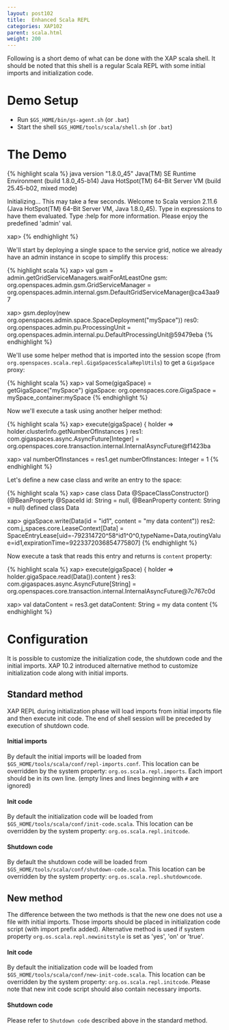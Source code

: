 ```yaml
---
layout: post102
title:  Enhanced Scala REPL
categories: XAP102
parent: scala.html
weight: 200
---
```



Following is a short demo of what can be done with the XAP scala shell. It should be noted that this shell is a regular Scala REPL with some initial imports and initialization code.

# Demo Setup

- Run `$GS_HOME/bin/gs-agent.sh` (or `.bat`)
- Start the shell `$GS_HOME/tools/scala/shell.sh` (or `.bat`)

# The Demo

{% highlight scala %}
java version "1.8.0_45"
Java(TM) SE Runtime Environment (build 1.8.0_45-b14)
Java HotSpot(TM) 64-Bit Server VM (build 25.45-b02, mixed mode)

Initializing... This may take a few seconds.
Welcome to Scala version 2.11.6 (Java HotSpot(TM) 64-Bit Server VM, Java 1.8.0_45).
Type in expressions to have them evaluated.
Type :help for more information.
Please enjoy the predefined 'admin' val.

xap>
{% endhighlight %}

We'll start by deploying a single space to the service grid, notice we already have an admin instance in scope to simplify this process:

{% highlight scala %}
xap> val gsm = admin.getGridServiceManagers.waitForAtLeastOne
gsm: org.openspaces.admin.gsm.GridServiceManager = org.openspaces.admin.internal.gsm.DefaultGridServiceManager@ca43aa97

xap> gsm.deploy(new org.openspaces.admin.space.SpaceDeployment("mySpace"))
res0: org.openspaces.admin.pu.ProcessingUnit = org.openspaces.admin.internal.pu.DefaultProcessingUnit@59479eba
{% endhighlight %}

We'll use some helper method that is imported into the session scope (from `org.openspaces.scala.repl.GigaSpacesScalaReplUtils`) to get a `GigaSpace` proxy:

{% highlight scala %}
xap> val Some(gigaSpace) = getGigaSpace("mySpace")
gigaSpace: org.openspaces.core.GigaSpace = mySpace_container:mySpace
{% endhighlight %}

Now we'll execute a task using another helper method:

{% highlight scala %}
xap> execute(gigaSpace) { holder =>
     holder.clusterInfo.getNumberOfInstances
     }
res1: com.gigaspaces.async.AsyncFuture[Integer] = org.openspaces.core.transaction.internal.InternalAsyncFuture@f1423ba

xap> val numberOfInstances = res1.get
numberOfInstances: Integer = 1
{% endhighlight %}

Let's define a new case class and write an entry to the space:

{% highlight scala %}
xap> case class Data @SpaceClassConstructor() (@BeanProperty @SpaceId id: String = null, @BeanProperty content: String = null)
defined class Data

xap> gigaSpace.write(Data(id = "id1", content = "my data content"))
res2: com.j_spaces.core.LeaseContext[Data] = SpaceEntryLease[uid=-792314720^58^id1^0^0,typeName=Data,routingValue=id1,expirationTime=9223372036854775807]
{% endhighlight %}

Now execute a task that reads this entry and returns is `content` property:

{% highlight scala %}
xap> execute(gigaSpace) { holder =>
     holder.gigaSpace.read(Data()).content
     }
res3: com.gigaspaces.async.AsyncFuture[String] = org.openspaces.core.transaction.internal.InternalAsyncFuture@7c767c0d

xap> val dataContent = res3.get
dataContent: String = my data content
{% endhighlight %}

# Configuration

It is possible to customize the initialization code, the shutdown code and the initial imports.
XAP 10.2 introduced alternative method to customize initialization code along with initial imports.

## Standard method

XAP REPL during initialization phase will load imports from initial imports file and then execute init code. The end of shell session
will be preceded by execution of shutdown code.

#### Initial imports

By default the initial imports will be loaded from `$GS_HOME/tools/scala/conf/repl-imports.conf`. This location can be overridden by the system property: `org.os.scala.repl.imports`. Each import should be in its own line. (empty lines and lines beginning with `#` are ignored)

#### Init code

By default the initialization code will be loaded from `$GS_HOME/tools/scala/conf/init-code.scala`. This location can be overridden by the system property: `org.os.scala.repl.initcode`.

#### Shutdown code

By default the shutdown code will be loaded from `$GS_HOME/tools/scala/conf/shutdown-code.scala`. This location can be overridden by the system property: `org.os.scala.repl.shutdowncode`.

## New method

The difference between the two methods is that the new one does not use a file with initial imports. Those imports
should be placed in initialization code script (with import prefix added). Alternative method is used if system property `org.os.scala.repl.newinitstyle` is set as 'yes', 'on' or 'true'.

#### Init code

By default the initialization code will be loaded from `$GS_HOME/tools/scala/conf/new-init-code.scala`. This location can be overridden by the system property: `org.os.scala.repl.initcode`.
Please note that new init code script should also contain necessary imports.

#### Shutdown code

Please refer to `Shutdown code` described above in the standard method.
